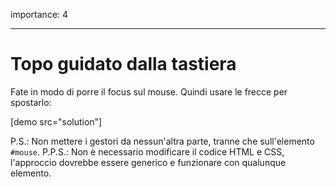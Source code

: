 importance: 4

---

# Topo guidato dalla tastiera

Fate in modo di porre il focus sul mouse. Quindi usare le frecce per spostarlo:

[demo src="solution"]

P.S.: Non mettere i gestori da nessun'altra parte, tranne che sull'elemento `#mouse`.
P.P.S.: Non è necessario modificare il codice HTML e CSS, l'approccio dovrebbe essere generico e funzionare con qualunque elemento.
